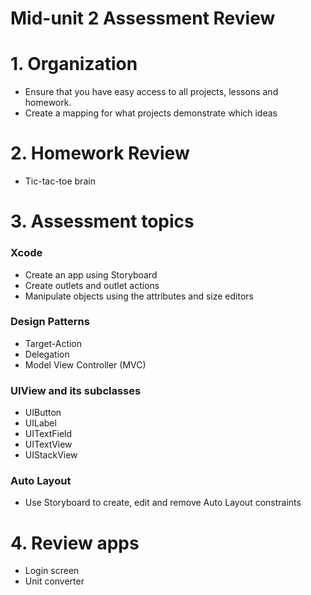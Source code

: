 # Mid-unit 2 Assessment Review


# 1. Organization

- Ensure that you have easy access to all projects, lessons and homework.
- Create a mapping for what projects demonstrate which ideas


# 2. Homework Review

- Tic-tac-toe brain


# 3. Assessment topics


### Xcode
- Create an app using Storyboard
- Create outlets and outlet actions
- Manipulate objects using the attributes and size editors
 
 
### Design Patterns
- Target-Action
- Delegation
- Model View Controller (MVC)

### UIView and its subclasses
- UIButton
- UILabel
- UITextField
- UITextView
- UIStackView

### Auto Layout

- Use Storyboard to create, edit and remove Auto Layout constraints


# 4. Review apps

- Login screen
- Unit converter

